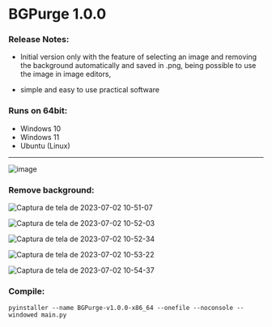 # BGPurge 1.0.0

### Release Notes:

 - Initial version only with the feature of selecting an image and removing the background automatically and saved in .png, being possible to use the image in image editors,
        
 - simple and easy to use practical software

### Runs on 64bit:

- Windows 10
- Windows 11
- Ubuntu (Linux)

-----------

![image](https://github.com/JuanBindez/BGPurge/assets/79322362/835126bb-3f3e-4481-8be3-7d31a2e4bf33)


### Remove background:

![Captura de tela de 2023-07-02 10-51-07](https://github.com/JuanBindez/BGPurge/assets/79322362/59339e17-3ed4-4af3-b408-128ffd44e6dd)


![Captura de tela de 2023-07-02 10-52-03](https://github.com/JuanBindez/BGPurge/assets/79322362/d0eeebe1-d6f0-4ebc-87a8-2a9bec6d0b7f)


![Captura de tela de 2023-07-02 10-52-34](https://github.com/JuanBindez/BGPurge/assets/79322362/73b7f834-b87a-47ad-ab3d-e36f4644e86b)


![Captura de tela de 2023-07-02 10-53-22](https://github.com/JuanBindez/BGPurge/assets/79322362/9f79c156-207d-4b84-9697-6ddcd02ad705)

![Captura de tela de 2023-07-02 10-54-37](https://github.com/JuanBindez/BGPurge/assets/79322362/9b251a80-6a24-4d61-8909-ef7ee891b0a9)

### Compile:

    pyinstaller --name BGPurge-v1.0.0-x86_64 --onefile --noconsole --windowed main.py

